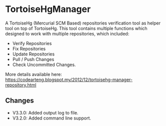 # TortoiseHgManager
A TortoiseHg (Mercurial SCM Based) repositories verification tool as helper tool on top of TortoiseHg.
This tool contains multiple functions which designed to work with multiple repositories, which included:
- Verify Repositories
- Fix Repositories
- Update Repositories
- Pull / Push Changes
- Check Uncommitted Changes.

More details available here:
https://codearteng.blogspot.my/2012/12/tortoisehg-manager-repository.html

## Changes
- V3.3.0: Added output log to file.
- V3.2.0: Added command line support.